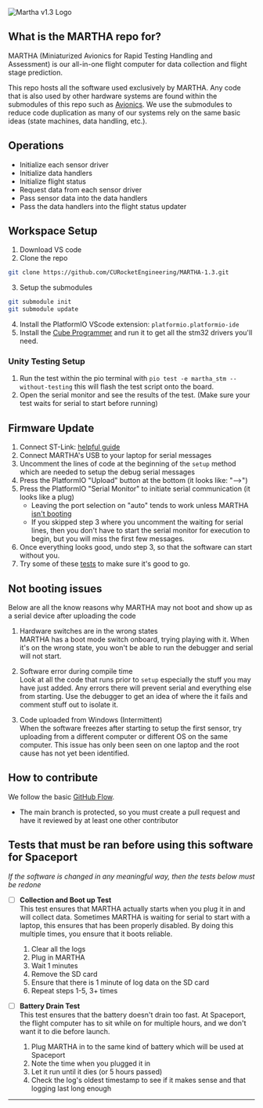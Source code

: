 ![Martha v1.3 Logo](https://github.com/user-attachments/assets/80135adf-64cb-4d88-bd3a-99345a46cc7f)

## What is the MARTHA repo for?


MARTHA (Miniaturized Avionics for Rapid Testing Handling and Assessment) is our
all-in-one flight computer for data collection and flight stage prediction. 

This repo hosts all the software used exclusively by MARTHA. Any code that is also used by other hardware systems are found within the submodules of this repo such as [Avionics](https://github.com/CURocketEngineering/Avionics). We use the submodules to reduce code duplication as many of our systems rely on the same basic ideas (state machines, data handling, etc.).

## Operations
- Initialize each sensor driver
- Initialize data handlers
- Initialize flight status 
- Request data from each sensor driver 
- Pass sensor data into the data handlers
- Pass the data handlers into the flight status updater

## Workspace Setup
1. Download VS code
2. Clone the repo
```bash
git clone https://github.com/CURocketEngineering/MARTHA-1.3.git
```
3. Setup the submodules 
```bash
git submodule init
git submodule update 
```
4. Install the PlatformIO VScode extension: `platformio.platformio-ide`
5. Install the [Cube Programmer](https://www.st.com/en/development-tools/stm32cubeprog.html#get-software) and run it to get all the stm32 drivers you'll need. 

### Unity Testing Setup
1. Run the test within the pio terminal with `pio test -e martha_stm --without-testing` this will flash the test script onto the board.
2. Open the serial monitor and see the results of the test. (Make sure your test waits for serial to start before running)

## Firmware Update
1. Connect ST-Link: [helpful guide](https://stm32-base.org/guides/connecting-your-debugger.html)
2. Connect MARTHA's USB to your laptop for serial messages
3. Uncomment the lines of code at the beginning of the `setup` method which are needed to setup the debug serial messages
4. Press the PlatformIO "Upload" button at the bottom (it looks like: "-->")
5. Press the PlatformIO "Serial Monitor" to initiate serial communication (it looks like a plug)  
    - Leaving the port selection on "auto" tends to work unless MARTHA [isn't booting](#not-booting-issues)
    - If you skipped step 3 where you uncomment the waiting for serial lines, then you don't have to start the serial monitor for execution to begin, but you will miss the first few messages. 
6. Once everything looks good, undo step 3, so that the software can start without you. 
7. Try some of these [tests](#tests-that-must-be-ran-before-using-this-software-for-spaceport) to make sure it's good to go. 

## Not booting issues
Below are all the know reasons why MARTHA may not boot and show up as a serial device after uploading the code   
1. Hardware switches are in the wrong states   
MARTHA has a boot mode switch onboard, trying playing with it. When it's on the wrong state, you won't be able to run the debugger and serial will not start. 

2. Software error during compile time   
Look at all the code that runs prior to `setup` especially the stuff you may have just added. Any errors there will prevent serial and everything else from starting. Use the debugger to get an idea of where the it fails and comment stuff out to isolate it.

3. Code uploaded from Windows (Intermittent)  
When the software freezes after starting to setup the first sensor, try uploading from a different computer or different OS on the same computer. This issue has only been seen on one laptop and the root cause has not yet been identified.  

## How to contribute

We follow the basic [GitHub Flow](https://docs.github.com/en/get-started/using-github/github-flow#following-github-flow).

- The main branch is protected, so you must create a pull request and have it reviewed by at least one other contributor 
  
## Tests that must be ran before using this software for Spaceport
*If the software is changed in any meaningful way, then the tests below must be redone*
- [ ] **Collection and Boot up Test**  
This test ensures that MARTHA actually starts when you plug it in and will collect data. Sometimes MARTHA is waiting for serial to start with a laptop, this ensures that has been properly disabled. By doing this multiple times, you ensure that it boots reliable. 
  1. Clear all the logs
  2. Plug in MARTHA
  3. Wait 1 minutes
  4. Remove the SD card
  5. Ensure that there is 1 minute of log data on the SD card
  6. Repeat steps 1-5, 3+ times 

- [ ] **Battery Drain Test**  
This test ensures that the battery doesn't drain too fast. At Spaceport, the flight computer has to sit while on for multiple hours, and we don't want it to die before launch. 
    1. Plug MARTHA in to the same kind of battery which will be used at Spaceport
    2. Note the time when you plugged it in
    3. Let it run until it dies (or 5 hours passed)
    4. Check the log's oldest timestamp to see if it makes sense and that logging last long enough

-------
